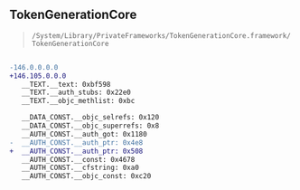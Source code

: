 ## TokenGenerationCore

> `/System/Library/PrivateFrameworks/TokenGenerationCore.framework/TokenGenerationCore`

```diff

-146.0.0.0.0
+146.105.0.0.0
   __TEXT.__text: 0xbf598
   __TEXT.__auth_stubs: 0x22e0
   __TEXT.__objc_methlist: 0xbc

   __DATA_CONST.__objc_selrefs: 0x120
   __DATA_CONST.__objc_superrefs: 0x8
   __AUTH_CONST.__auth_got: 0x1180
-  __AUTH_CONST.__auth_ptr: 0x4e8
+  __AUTH_CONST.__auth_ptr: 0x508
   __AUTH_CONST.__const: 0x4678
   __AUTH_CONST.__cfstring: 0xa0
   __AUTH_CONST.__objc_const: 0xc20

```
